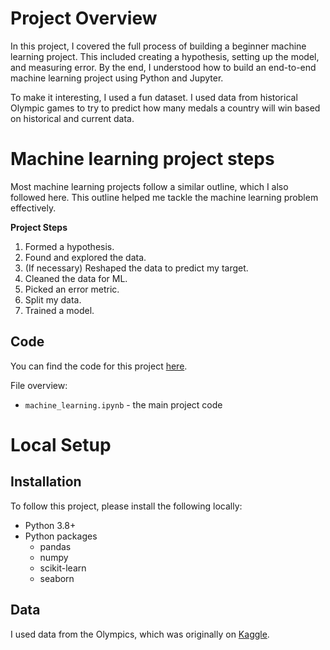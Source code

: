 # Project Overview

In this project, I covered the full process of building a beginner machine learning project. This included creating a hypothesis, setting up the model, and measuring error. By the end, I understood how to build an end-to-end machine learning project using Python and Jupyter.

To make it interesting, I used a fun dataset. I used data from historical Olympic games to try to predict how many medals a country will win based on historical and current data.

# Machine learning project steps

Most machine learning projects follow a similar outline, which I also followed here. This outline helped me tackle the machine learning problem effectively.

**Project Steps**

1. Formed a hypothesis.
2. Found and explored the data.
3. (If necessary) Reshaped the data to predict my target.
4. Cleaned the data for ML.
5. Picked an error metric.
6. Split my data.
7. Trained a model.

## Code

You can find the code for this project [here](https://github.com/JennyferLima/ProjectWalkthroughs/tree/main/beginner_ml).

File overview:

* `machine_learning.ipynb` - the main project code

# Local Setup

## Installation

To follow this project, please install the following locally:

* Python 3.8+
* Python packages
    * pandas
    * numpy
    * scikit-learn
    * seaborn


## Data

I used data from the Olympics, which was originally on [Kaggle](https://www.kaggle.com/datasets/heesoo37/120-years-of-olympic-history-athletes-and-results).

